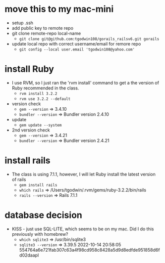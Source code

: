 # move this to my mac-mini
- setup .ssh
- add public key to remote repo
- git clone remote-repo local-name
   - `git clone git@github.com:tgodwin108/gorails_railsv6.git gorails`
- update local repo with correct username/email for remore repo
   - `git config --local user.email 'tgodwin108@yahoo.com'`

# install Ruby
- I use RVM, so I just ran the 'rvm install' command to get a the version of Ruby recommended in the class.
   - `rvm install 3.2.2`
   - `rvm use 3.2.2 --default`
- version check
  - `gem --version` => 3.4.10
  - `bundler --version` => Bundler version 2.4.10
- update
  - `gem update --system`
- 2nd version check
  - `gem --version` => 3.4.21
  - `bundler --version` => Bundler version 2.4.21

# install rails
- The class is using 7.1.1, however, I will let Ruby install the latest version of rails
   - `gem install rails`
   - `which rails` => /Users/tgodwin/.rvm/gems/ruby-3.2.2/bin/rails
   - `rails --version` => Rails 7.1.1

# database decision
- KISS - just use SQL-LITE, which seems to be on my mac. Did I do this previously with homebrew?
   - `which sqlite3` => /usr/bin/sqlite3
   - `sqlite3 --version` => 3.39.5 2022-10-14 20:58:05 554764a6e721fab307c63a4f98cd958c8428a5d9d8edfde951858d6fd02daapl